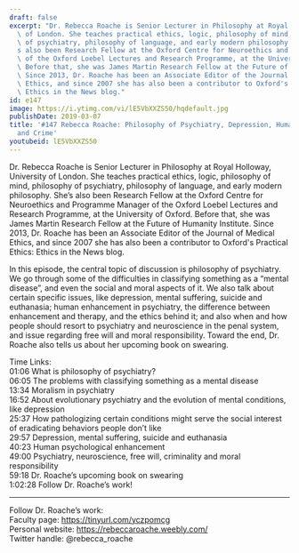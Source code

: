 ```yaml
---
draft: false
excerpt: "Dr. Rebecca Roache is Senior Lecturer in Philosophy at Royal Holloway, University\
  \ of London. She teaches practical ethics, logic, philosophy of mind, philosophy\
  \ of psychiatry, philosophy of language, and early modern philosophy. She\u2019\
  s also been Research Fellow at the Oxford Centre for Neuroethics and Programme Manager\
  \ of the Oxford Loebel Lectures and Research Programme, at the University of Oxford.\
  \ Before that, she was James Martin Research Fellow at the Future of Humanity Institute.\
  \ Since 2013, Dr. Roache has been an Associate Editor of the Journal of Medical\
  \ Ethics, and since 2007 she has also been a contributor to Oxford's Practical Ethics:\
  \ Ethics in the News blog."
id: e147
image: https://i.ytimg.com/vi/lE5VbXXZS50/hqdefault.jpg
publishDate: 2019-03-07
title: '#147 Rebecca Roache: Philosophy of Psychiatry, Depression, Human Enhancement,
  and Crime'
youtubeid: lE5VbXXZS50
---
```

Dr. Rebecca Roache is Senior Lecturer in Philosophy at Royal Holloway, University of London. She teaches practical ethics, logic, philosophy of mind, philosophy of psychiatry, philosophy of language, and early modern philosophy. She’s also been Research Fellow at the Oxford Centre for Neuroethics and Programme Manager of the Oxford Loebel Lectures and Research Programme, at the University of Oxford. Before that, she was James Martin Research Fellow at the Future of Humanity Institute. Since 2013, Dr. Roache has been an Associate Editor of the Journal of Medical Ethics, and since 2007 she has also been a contributor to Oxford's Practical Ethics: Ethics in the News blog.

In this episode, the central topic of discussion is philosophy of psychiatry. We go through some of the difficulties in classifying something as a “mental disease”, and even the social and moral aspects of it. We also talk about certain specific issues, like depression, mental suffering, suicide and euthanasia; human enhancement in psychiatry, the difference between enhancement and therapy, and the ethics behind it; and also when and how people should resort to psychiatry and neuroscience in the penal system, and issue regarding free will and moral responsibility. Toward the end, Dr. Roache also tells us about her upcoming book on swearing.

Time Links:  
01:06  What is philosophy of psychiatry?  
06:05  The problems with classifying something as a mental disease                               
13:34  Moralism in psychiatry                 
16:52  About evolutionary psychiatry and the evolution of mental conditions, like depression                
25:37  How pathologizing certain conditions might serve the social interest of eradicating behaviors people don’t like    
29:57  Depression, mental suffering, suicide and euthanasia     
40:23  Human psychological enhancement              
49:00  Psychiatry, neuroscience, free will, criminality and moral responsibility          
59:18  Dr. Roache’s upcoming book on swearing      
1:02:28  Follow Dr. Roache’s work!      

---

Follow Dr. Roache’s work:  
Faculty page: https://tinyurl.com/yczpomcg  
Personal website: https://rebeccaroache.weebly.com/  
Twitter handle: @rebecca_roache
